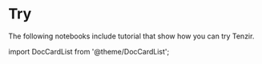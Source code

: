 # Try

The following notebooks include tutorial that show how you can try Tenzir.

import DocCardList from '@theme/DocCardList';

<DocCardList />
